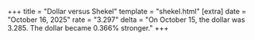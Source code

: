 +++
title = "Dollar versus Shekel"
template = "shekel.html"
[extra]
date = "October 16, 2025"
rate = "3.297"
delta = "On October 15, the dollar was 3.285. The dollar became 0.366% stronger."
+++

